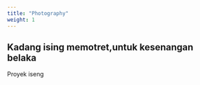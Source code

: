 ```yaml
---
title: "Photography"
weight: 1
---
```


## Kadang ising memotret,untuk kesenangan belaka

Proyek iseng
